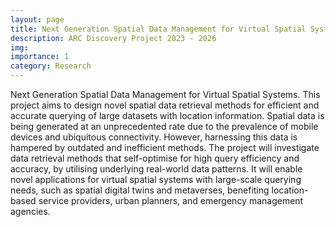 ```yaml
---
layout: page
title: Next Generation Spatial Data Management for Virtual Spatial Systems
description: ARC Discovery Project 2023 - 2026
img:
importance: 1
category: Research
---
```


Next Generation Spatial Data Management for Virtual Spatial Systems. This project aims to design novel spatial data retrieval methods for efficient and accurate querying of large datasets with location information. Spatial data is being generated at an unprecedented rate due to the prevalence of mobile devices and ubiquitous connectivity. However, harnessing this data is hampered by outdated and inefficient methods. The project will investigate data retrieval methods that self-optimise for high query efficiency and accuracy, by utilising underlying real-world data patterns. It will enable novel applications for virtual spatial systems with large-scale querying needs, such as spatial digital twins and metaverses, benefiting location-based service providers, urban planners, and emergency management agencies.

